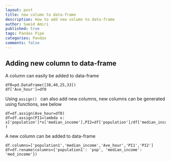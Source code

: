 ```yaml
---
layout: post
title: new column to data-frame
description: How to add new column to data-frame
author: Saeid Amiri
published: true
tags: Pandas Pipe
categories: Pandas
comments: false
---
```


## Adding new column to data-frame
A column can easily be added to data-frame
```
df0=pd.DataFrame([38,40,25,33])
df['Ave_hour']=df0
```

Using ```assign() ``` can also add new columns, new columns can be generated using functions, see below
```
df=df.assign(Ave_hour=df0)
df=df.assign(PI1=lambda x: x['population']*x['median_income'],PI2=df['population']/df['median_income'] )
```

A new column can be added to data-frame
```
df.columns=['population1','median_income','Ave_hour','PI1','PI2']
df=df.rename(columns={'population1': 'pop', 'median_income': 'med_income'})
```